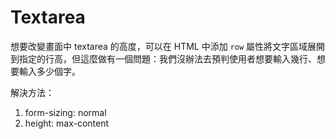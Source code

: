 # Textarea
想要改變畫面中 textarea 的高度，可以在 HTML 中添加 `row` 屬性將文字區域展開到指定的行高，但這麼做有一個問題：我們沒辦法去預判使用者想要輸入幾行、想要輸入多少個字。

解決方法：
1. form-sizing: normal
2. height: max-content